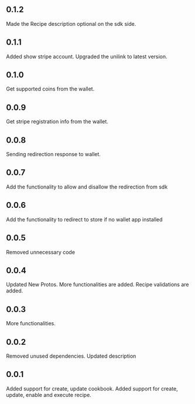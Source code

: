 ## 0.1.2
Made the Recipe description optional on the sdk side.

## 0.1.1
Added show stripe account.
Upgraded the unilink to latest version.

## 0.1.0
Get supported coins from the wallet.

## 0.0.9
Get stripe registration info from the wallet.

## 0.0.8
Sending redirection response to wallet.

## 0.0.7
Add the functionality to allow and disallow the redirection from sdk

## 0.0.6
Add the functionality to redirect to store if no wallet app installed

## 0.0.5
Removed unnecessary code

## 0.0.4
Updated New Protos.
More functionalities are added.
Recipe validations are added.


## 0.0.3
More functionalities.

## 0.0.2
Removed unused dependencies.
Updated description

## 0.0.1

Added support for create, update cookbook.
Added support for create, update, enable and execute recipe.










